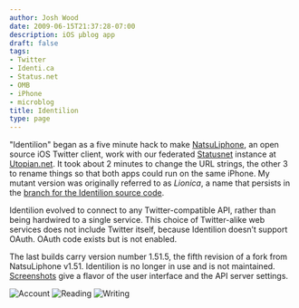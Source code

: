 ```yaml
---
author: Josh Wood
date: 2009-06-15T21:37:28-07:00
description: iOS µblog app
draft: false
tags:
- Twitter
- Identi.ca
- Status.net
- OMB
- iPhone
- microblog
title: Identilion
type: page
---
```


"Identilion" began as a five minute hack to make [NatsuLiphone][ntlniph], an open source iOS Twitter client, work with our federated [Statusnet][statusnet] instance at [Utopian.net][utopian]. It took about 2 minutes to change the URL strings, the other 3 to rename things so that both apps could run on the same iPhone. My mutant version was originally referred to as *Lionica*, a name that persists in the [branch for the Identilion source code][lionica-branch].

Identilion evolved to connect to any Twitter-compatible API, rather than being hardwired to a single service. This choice of Twitter-alike web services does not include Twitter itself, because Identilion doesn’t support OAuth. OAuth code exists but is not enabled.

The last builds carry version number 1.51.5, the fifth revision of a fork from NatsuLiphone v1.51. Identilion is no longer in use and is not maintained. [Screenshots][screens] give a flavor of the user interface and the API server settings.

![Account](/img/identilion/screens/2-account.png "Account")
![Reading](/img/identilion/screens/3-read.png "Reading")
![Writing](/img/identilion/screens/4-write.jpg "Writing a reply")

[lionica-branch]: https://github.com/joshix/identilion/tree/lionica
[ntlniph]: https://github.com/takuma104/ntlniph
[ntlniph-forkrev]: https://github.com/takuma104/ntlniph/commit/aeecaa177136d8b541d3e176a6ec05dc2965cc72
[screens]: /project/identilion/screens/
[statusnet]: http://gnu.org/software/social/
[utopian]: http://utopian.net
